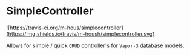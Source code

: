 # SimpleController

![https://travis-ci.org/m-hous/simplecontroller](https://img.shields.io/travis/m-housh/simplecontroller.svg)

Allows for simple / quick `CRUD` controller's for `Vapor-3` database models.
